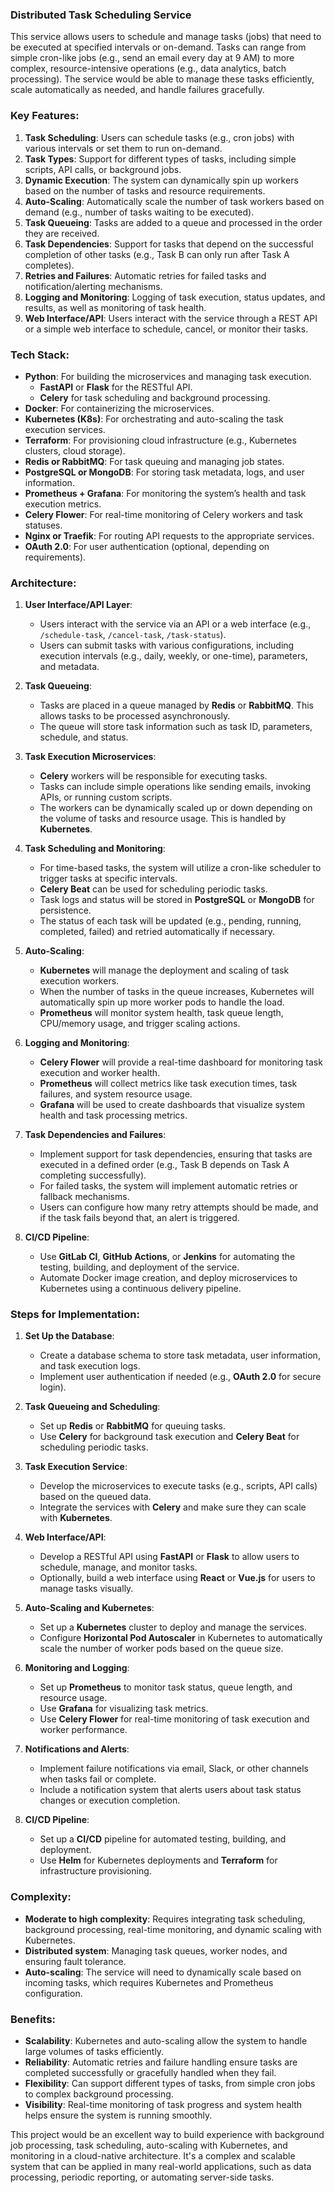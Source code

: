 ### **Distributed Task Scheduling Service**

This service allows users to schedule and manage tasks (jobs) that need to be executed at specified intervals or on-demand. Tasks can range from simple cron-like jobs (e.g., send an email every day at 9 AM) to more complex, resource-intensive operations (e.g., data analytics, batch processing). The service would be able to manage these tasks efficiently, scale automatically as needed, and handle failures gracefully.

### Key Features:

1. **Task Scheduling**: Users can schedule tasks (e.g., cron jobs) with various intervals or set them to run on-demand.
2. **Task Types**: Support for different types of tasks, including simple scripts, API calls, or background jobs.
3. **Dynamic Execution**: The system can dynamically spin up workers based on the number of tasks and resource requirements.
4. **Auto-Scaling**: Automatically scale the number of task workers based on demand (e.g., number of tasks waiting to be executed).
5. **Task Queueing**: Tasks are added to a queue and processed in the order they are received.
6. **Task Dependencies**: Support for tasks that depend on the successful completion of other tasks (e.g., Task B can only run after Task A completes).
7. **Retries and Failures**: Automatic retries for failed tasks and notification/alerting mechanisms.
8. **Logging and Monitoring**: Logging of task execution, status updates, and results, as well as monitoring of task health.
9. **Web Interface/API**: Users interact with the service through a REST API or a simple web interface to schedule, cancel, or monitor their tasks.

### Tech Stack:

- **Python**: For building the microservices and managing task execution.
  - **FastAPI** or **Flask** for the RESTful API.
  - **Celery** for task scheduling and background processing.
- **Docker**: For containerizing the microservices.
- **Kubernetes (K8s)**: For orchestrating and auto-scaling the task execution services.
- **Terraform**: For provisioning cloud infrastructure (e.g., Kubernetes clusters, cloud storage).
- **Redis or RabbitMQ**: For task queuing and managing job states.
- **PostgreSQL or MongoDB**: For storing task metadata, logs, and user information.
- **Prometheus + Grafana**: For monitoring the system’s health and task execution metrics.
- **Celery Flower**: For real-time monitoring of Celery workers and task statuses.
- **Nginx or Traefik**: For routing API requests to the appropriate services.
- **OAuth 2.0**: For user authentication (optional, depending on requirements).

### Architecture:

1. **User Interface/API Layer**:
   - Users interact with the service via an API or a web interface (e.g., `/schedule-task`, `/cancel-task`, `/task-status`).
   - Users can submit tasks with various configurations, including execution intervals (e.g., daily, weekly, or one-time), parameters, and metadata.
2. **Task Queueing**:

   - Tasks are placed in a queue managed by **Redis** or **RabbitMQ**. This allows tasks to be processed asynchronously.
   - The queue will store task information such as task ID, parameters, schedule, and status.

3. **Task Execution Microservices**:

   - **Celery** workers will be responsible for executing tasks.
   - Tasks can include simple operations like sending emails, invoking APIs, or running custom scripts.
   - The workers can be dynamically scaled up or down depending on the volume of tasks and resource usage. This is handled by **Kubernetes**.

4. **Task Scheduling and Monitoring**:

   - For time-based tasks, the system will utilize a cron-like scheduler to trigger tasks at specific intervals.
   - **Celery Beat** can be used for scheduling periodic tasks.
   - Task logs and status will be stored in **PostgreSQL** or **MongoDB** for persistence.
   - The status of each task will be updated (e.g., pending, running, completed, failed) and retried automatically if necessary.

5. **Auto-Scaling**:

   - **Kubernetes** will manage the deployment and scaling of task execution workers.
   - When the number of tasks in the queue increases, Kubernetes will automatically spin up more worker pods to handle the load.
   - **Prometheus** will monitor system health, task queue length, CPU/memory usage, and trigger scaling actions.

6. **Logging and Monitoring**:

   - **Celery Flower** will provide a real-time dashboard for monitoring task execution and worker health.
   - **Prometheus** will collect metrics like task execution times, task failures, and system resource usage.
   - **Grafana** will be used to create dashboards that visualize system health and task processing metrics.

7. **Task Dependencies and Failures**:

   - Implement support for task dependencies, ensuring that tasks are executed in a defined order (e.g., Task B depends on Task A completing successfully).
   - For failed tasks, the system will implement automatic retries or fallback mechanisms.
   - Users can configure how many retry attempts should be made, and if the task fails beyond that, an alert is triggered.

8. **CI/CD Pipeline**:
   - Use **GitLab CI**, **GitHub Actions**, or **Jenkins** for automating the testing, building, and deployment of the service.
   - Automate Docker image creation, and deploy microservices to Kubernetes using a continuous delivery pipeline.

### Steps for Implementation:

1. **Set Up the Database**:

   - Create a database schema to store task metadata, user information, and task execution logs.
   - Implement user authentication if needed (e.g., **OAuth 2.0** for secure login).

2. **Task Queueing and Scheduling**:

   - Set up **Redis** or **RabbitMQ** for queuing tasks.
   - Use **Celery** for background task execution and **Celery Beat** for scheduling periodic tasks.

3. **Task Execution Service**:

   - Develop the microservices to execute tasks (e.g., scripts, API calls) based on the queued data.
   - Integrate the services with **Celery** and make sure they can scale with **Kubernetes**.

4. **Web Interface/API**:

   - Develop a RESTful API using **FastAPI** or **Flask** to allow users to schedule, manage, and monitor tasks.
   - Optionally, build a web interface using **React** or **Vue.js** for users to manage tasks visually.

5. **Auto-Scaling and Kubernetes**:

   - Set up a **Kubernetes** cluster to deploy and manage the services.
   - Configure **Horizontal Pod Autoscaler** in Kubernetes to automatically scale the number of worker pods based on the queue size.

6. **Monitoring and Logging**:

   - Set up **Prometheus** to monitor task status, queue length, and resource usage.
   - Use **Grafana** for visualizing task metrics.
   - Use **Celery Flower** for real-time monitoring of task execution and worker performance.

7. **Notifications and Alerts**:

   - Implement failure notifications via email, Slack, or other channels when tasks fail or complete.
   - Include a notification system that alerts users about task status changes or execution completion.

8. **CI/CD Pipeline**:
   - Set up a **CI/CD** pipeline for automated testing, building, and deployment.
   - Use **Helm** for Kubernetes deployments and **Terraform** for infrastructure provisioning.

### Complexity:

- **Moderate to high complexity**: Requires integrating task scheduling, background processing, real-time monitoring, and dynamic scaling with Kubernetes.
- **Distributed system**: Managing task queues, worker nodes, and ensuring fault tolerance.
- **Auto-scaling**: The service will need to dynamically scale based on incoming tasks, which requires Kubernetes and Prometheus configuration.

### Benefits:

- **Scalability**: Kubernetes and auto-scaling allow the system to handle large volumes of tasks efficiently.
- **Reliability**: Automatic retries and failure handling ensure tasks are completed successfully or gracefully handled when they fail.
- **Flexibility**: Can support different types of tasks, from simple cron jobs to complex background processing.
- **Visibility**: Real-time monitoring of task progress and system health helps ensure the system is running smoothly.

This project would be an excellent way to build experience with background job processing, task scheduling, auto-scaling with Kubernetes, and monitoring in a cloud-native architecture. It's a complex and scalable system that can be applied in many real-world applications, such as data processing, periodic reporting, or automating server-side tasks.
